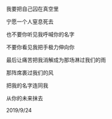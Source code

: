 我要把自己囚在真空里

宁愿一个人窒息死去

也不要你听见我呼喊你的名字

不要你看见我把手极力伸向你

最后让痛苦把我消解成为那场淋过我们的雨

那阵席裹过我们的风

把我的名字连同我

从你的未来抹去

2019/9/24